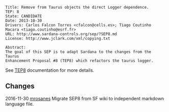 	Title: Remove from Taurus objects the direct Logger dependence.
	TEP: 8
	State: CANDIDATE
	Date: 2013-10-30
	Drivers: Carlos Falcon Torres <cfalcon@cells.es>; Tiago Coutinho Macara <tiago.coutinho@esrf.fr>
	URL: http://www.sardana-controls.org/sep/?SEP8.md
	License: http://www.jclark.com/xml/copying.txt

	Abstract:
	The goal of this SEP is to adapt Sardana to the changes from the Taurus
	Enhancement Proposal #8 (TEP8) which refactors the taurus logger.

See [TEP8][] documentation for more details.

[TEP8]: http://www.taurus-scada.org/tep/?TEP8.md




Changes
-------

2016-11-30 
[mrosanes](https://github.com/sagiss) Migrate SEP8 from SF wiki to independent markdown language file.

